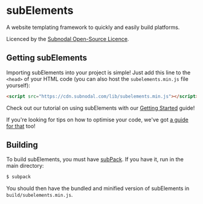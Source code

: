 # subElements
A website templating framework to quickly and easily build platforms.

Licenced by the [Subnodal Open-Source Licence](LICENCE.md).

## Getting subElements
Importing subElements into your project is simple! Just add this line to the
`<head>` of your HTML code (you can also host the `subelements.min.js` file
yourself):

```html
<script src="https://cdn.subnodal.com/lib/subelements.min.js"></script>
```

Check out our tutorial on using subElements with our
[Getting Started](docs/en/gettingstarted.md) guide!

If you're looking for tips on how to optimise your code, we've got [a guide for
that](docs/en/optimising.md) too!

## Building
To build subElements, you must have
[subPack](https://github.com/Subnodal/subPack). If you have it, run in the main
directory:

```bash
$ subpack
```

You should then have the bundled and minified version of subElements in
`build/subelements.min.js`.